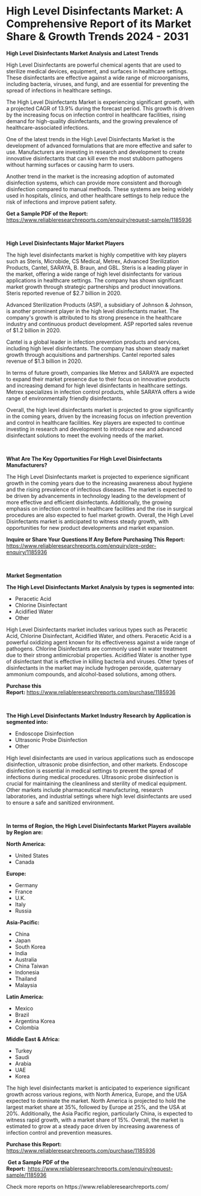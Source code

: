<p><h1>High Level Disinfectants Market: A Comprehensive Report of its Market Share & Growth Trends 2024 - 2031</h1></p><p><strong>High Level Disinfectants Market Analysis and Latest Trends</strong></p>
<p><p>High Level Disinfectants are powerful chemical agents that are used to sterilize medical devices, equipment, and surfaces in healthcare settings. These disinfectants are effective against a wide range of microorganisms, including bacteria, viruses, and fungi, and are essential for preventing the spread of infections in healthcare settings.</p><p>The High Level Disinfectants Market is experiencing significant growth, with a projected CAGR of 13.9% during the forecast period. This growth is driven by the increasing focus on infection control in healthcare facilities, rising demand for high-quality disinfectants, and the growing prevalence of healthcare-associated infections.</p><p>One of the latest trends in the High Level Disinfectants Market is the development of advanced formulations that are more effective and safer to use. Manufacturers are investing in research and development to create innovative disinfectants that can kill even the most stubborn pathogens without harming surfaces or causing harm to users.</p><p>Another trend in the market is the increasing adoption of automated disinfection systems, which can provide more consistent and thorough disinfection compared to manual methods. These systems are being widely used in hospitals, clinics, and other healthcare settings to help reduce the risk of infections and improve patient safety.</p></p>
<p><strong>Get a Sample PDF of the Report:&nbsp;</strong> <a href="https://www.reliableresearchreports.com/enquiry/request-sample/1185936">https://www.reliableresearchreports.com/enquiry/request-sample/1185936</a></p>
<p>&nbsp;</p>
<p><strong>High Level Disinfectants Major Market Players</strong></p>
<p><p>The high level disinfectants market is highly competitive with key players such as Steris, Microbide, CS Medical, Metrex, Advanced Sterilization Products, Cantel, SARAYA, B. Braun, and GBL. Steris is a leading player in the market, offering a wide range of high level disinfectants for various applications in healthcare settings. The company has shown significant market growth through strategic partnerships and product innovations. Steris reported revenue of $2.7 billion in 2020.</p><p>Advanced Sterilization Products (ASP), a subsidiary of Johnson & Johnson, is another prominent player in the high level disinfectants market. The company's growth is attributed to its strong presence in the healthcare industry and continuous product development. ASP reported sales revenue of $1.2 billion in 2020.</p><p>Cantel is a global leader in infection prevention products and services, including high level disinfectants. The company has shown steady market growth through acquisitions and partnerships. Cantel reported sales revenue of $1.3 billion in 2020.</p><p>In terms of future growth, companies like Metrex and SARAYA are expected to expand their market presence due to their focus on innovative products and increasing demand for high level disinfectants in healthcare settings. Metrex specializes in infection control products, while SARAYA offers a wide range of environmentally friendly disinfectants.</p><p>Overall, the high level disinfectants market is projected to grow significantly in the coming years, driven by the increasing focus on infection prevention and control in healthcare facilities. Key players are expected to continue investing in research and development to introduce new and advanced disinfectant solutions to meet the evolving needs of the market.</p></p>
<p>&nbsp;</p>
<p><strong>What Are The Key Opportunities For High Level Disinfectants Manufacturers?</strong></p>
<p><p>The High Level Disinfectants market is projected to experience significant growth in the coming years due to the increasing awareness about hygiene and the rising prevalence of infectious diseases. The market is expected to be driven by advancements in technology leading to the development of more effective and efficient disinfectants. Additionally, the growing emphasis on infection control in healthcare facilities and the rise in surgical procedures are also expected to fuel market growth. Overall, the High Level Disinfectants market is anticipated to witness steady growth, with opportunities for new product developments and market expansion.</p></p>
<p><strong>Inquire or Share Your Questions If Any Before Purchasing This Report:</strong> <a href="https://www.reliableresearchreports.com/enquiry/pre-order-enquiry/1185936">https://www.reliableresearchreports.com/enquiry/pre-order-enquiry/1185936</a></p>
<p>&nbsp;</p>
<p><strong>Market Segmentation</strong></p>
<p><strong>The High Level Disinfectants Market Analysis by types is segmented into:</strong></p>
<p><ul><li>Peracetic Acid</li><li>Chlorine Disinfectant</li><li>Acidified Water</li><li>Other</li></ul></p>
<p><p>High Level Disinfectants market includes various types such as Peracetic Acid, Chlorine Disinfectant, Acidified Water, and others. Peracetic Acid is a powerful oxidizing agent known for its effectiveness against a wide range of pathogens. Chlorine Disinfectants are commonly used in water treatment due to their strong antimicrobial properties. Acidified Water is another type of disinfectant that is effective in killing bacteria and viruses. Other types of disinfectants in the market may include hydrogen peroxide, quaternary ammonium compounds, and alcohol-based solutions, among others.</p></p>
<p><strong>Purchase this Report:&nbsp;</strong><a href="https://www.reliableresearchreports.com/purchase/1185936">https://www.reliableresearchreports.com/purchase/1185936</a></p>
<p>&nbsp;</p>
<p><strong>The High Level Disinfectants Market Industry Research by Application is segmented into:</strong></p>
<p><ul><li>Endoscope Disinfection</li><li>Ultrasonic Probe Disinfection</li><li>Other</li></ul></p>
<p><p>High level disinfectants are used in various applications such as endoscope disinfection, ultrasonic probe disinfection, and other markets. Endoscope disinfection is essential in medical settings to prevent the spread of infections during medical procedures. Ultrasonic probe disinfection is crucial for maintaining the cleanliness and sterility of medical equipment. Other markets include pharmaceutical manufacturing, research laboratories, and industrial settings where high level disinfectants are used to ensure a safe and sanitized environment.</p></p>
<p>&nbsp;</p>
<p><strong>In terms of Region, the High Level Disinfectants Market Players available by Region are:</strong></p>
<p>
    <p> <strong> North America: </strong>
        <ul>
            <li>United States</li>
            <li>Canada</li>
        </ul>
        </p> 
    <p> <strong> Europe: </strong>
        <ul>
            <li>Germany</li>
            <li>France</li>
            <li>U.K.</li>
            <li>Italy</li>
            <li>Russia</li>
        </ul>
        </p> 
    <p> <strong> Asia-Pacific: </strong>
        <ul>
            <li>China</li>
            <li>Japan</li>
            <li>South Korea</li>
            <li>India</li>
            <li>Australia</li>
            <li>China Taiwan</li>
            <li>Indonesia</li>
            <li>Thailand</li>
            <li>Malaysia</li>
        </ul>
        </p> 
    <p> <strong> Latin America: </strong>
        <ul>
            <li>Mexico</li>
            <li>Brazil</li>
            <li>Argentina Korea</li>
            <li>Colombia</li>
        </ul>
        </p> 
    <p> <strong> Middle East & Africa: </strong>
        <ul>
            <li>Turkey</li>
            <li>Saudi</li>
            <li>Arabia</li>
            <li>UAE</li>
            <li>Korea</li>
        </ul>
    </p>
    </p>
<p><p>The high level disinfectants market is anticipated to experience significant growth across various regions, with North America, Europe, and the USA expected to dominate the market. North America is projected to hold the largest market share at 35%, followed by Europe at 25%, and the USA at 20%. Additionally, the Asia Pacific region, particularly China, is expected to witness rapid growth, with a market share of 15%. Overall, the market is estimated to grow at a steady pace driven by increasing awareness of infection control and prevention measures.</p></p>
<p><strong>Purchase this Report: </strong><a href="https://www.reliableresearchreports.com/purchase/1185936">https://www.reliableresearchreports.com/purchase/1185936</a></p>
<p>&nbsp;<strong>Get a Sample PDF of the Report:&nbsp;&nbsp;</strong><a href="https://www.reliableresearchreports.com/enquiry/request-sample/1185936">https://www.reliableresearchreports.com/enquiry/request-sample/1185936</a></p>
<p><strong></strong></p>
<p>Check more reports on https://www.reliableresearchreports.com/</p>